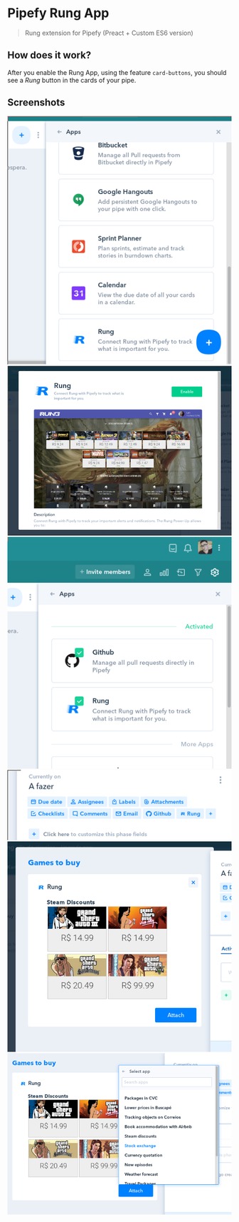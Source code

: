 # Pipefy Rung App

> Rung extension for Pipefy (Preact + Custom ES6 version)

## How does it work?

After you enable the Rung App, using the feature `card-buttons`, you should see
a _Rung_ button in the cards of your pipe.

## Screenshots

![](./resources/1.png)
![](./resources/2.png)
![](./resources/3.png)
![](./resources/4.png)
![](./resources/5.png)
![](./resources/6.png)
